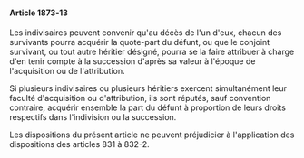 #### Article 1873-13

Les indivisaires peuvent convenir qu'au décès de l'un d'eux, chacun des survivants pourra acquérir la quote-part du défunt, ou que le conjoint survivant, ou tout autre héritier désigné, pourra se la faire attribuer à charge d'en tenir compte à la succession d'après sa valeur à l'époque de l'acquisition ou de l'attribution.

Si plusieurs indivisaires ou plusieurs héritiers exercent simultanément leur faculté d'acquisition ou d'attribution, ils sont réputés, sauf convention contraire, acquérir ensemble la part du défunt à proportion de leurs droits respectifs dans l'indivision ou la succession.

Les dispositions du présent article ne peuvent préjudicier à l'application des dispositions des articles 831 à 832-2.


